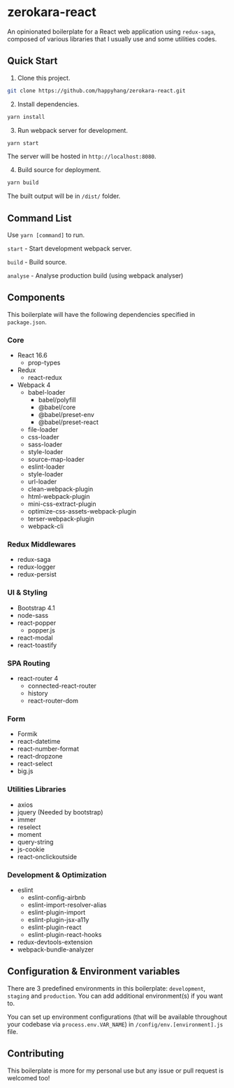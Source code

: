 # zerokara-react

An opinionated boilerplate for a React web application using `redux-saga`, composed of various libraries that I usually use and some utilities codes.

## Quick Start

1. Clone this project.

``` bash
git clone https://github.com/happyhang/zerokara-react.git
```

2. Install dependencies.

``` bash
yarn install
```

3. Run webpack server for development.

``` bash
yarn start
```

The server will be hosted in `http://localhost:8080`.

4. Build source for deployment.

``` bash
yarn build
```

The built output will be in `/dist/` folder.

## Command List

Use `yarn [command]` to run.

`start` - Start development webpack server.

`build` - Build source.

`analyse` - Analyse production build (using webpack analyser)

## Components

This boilerplate will have the following dependencies specified in `package.json`.

### Core

- React 16.6
  - prop-types
- Redux
  - react-redux
- Webpack 4
  - babel-loader
    - babel/polyfill
    - @babel/core
    - @babel/preset-env
    - @babel/preset-react
  - file-loader
  - css-loader
  - sass-loader
  - style-loader
  - source-map-loader
  - eslint-loader
  - style-loader
  - url-loader
  - clean-webpack-plugin
  - html-webpack-plugin
  - mini-css-extract-plugin
  - optimize-css-assets-webpack-plugin
  - terser-webpack-plugin
  - webpack-cli

### Redux Middlewares

- redux-saga
- redux-logger
- redux-persist

### UI & Styling

- Bootstrap 4.1
- node-sass
- react-popper
  - popper.js
- react-modal
- react-toastify

### SPA Routing

- react-router 4
  - connected-react-router
  - history
  - react-router-dom

### Form

- Formik
- react-datetime
- react-number-format
- react-dropzone
- react-select
- big.js

### Utilities Libraries

- axios
- jquery (Needed by bootstrap)
- immer
- reselect
- moment
- query-string
- js-cookie
- react-onclickoutside

### Development & Optimization

- eslint
  - eslint-config-airbnb
  - eslint-import-resolver-alias
  - eslint-plugin-import
  - eslint-plugin-jsx-a11y
  - eslint-plugin-react
  - eslint-plugin-react-hooks
- redux-devtools-extension
- webpack-bundle-analyzer

## Configuration & Environment variables

There are 3 predefined environments in this boilerplate: `development`, `staging` and `production`. You can add additional environment(s) if you want to.

You can set up environment configurations (that will be available throughout your codebase via `process.env.VAR_NAME`) in `/config/env.[environment].js` file.

## Contributing

This boilerplate is more for my personal use but any issue or pull request is welcomed too!
